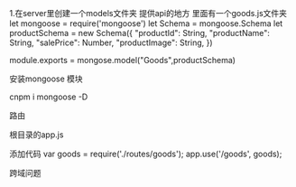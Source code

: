 1.在server里创建一个models文件夹 提供api的地方
  里面有一个goods.js文件夹
  let mongoose = require('mongoose')
  let Schema = mongoose.Schema
  let productSchema = new Schema({
    "productId": String,
    "productName": String,
    "salePrice": Number,
    "productImage": String,
  })

  module.exports = mongose.model("Goods",productSchema)


安装mongoose 模块

cnpm i mongoose -D

路由

根目录的app.js

添加代码
var goods = require('./routes/goods');
app.use('/goods', goods);


跨域问题
